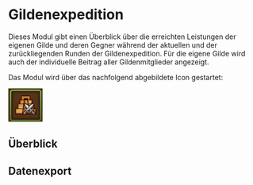 # Gildenexpedition
Dieses Modul gibt einen Überblick über die erreichten Leistungen der eigenen Gilde und deren Gegner während der aktuellen und der zurückliegenden Runden der Gildenexpedition. Für die eigene Gilde wird auch der individuelle Beitrag aller Gildenmitglieder angezeigt.

Das Modul wird über das nachfolgend abgebildete Icon gestartet:

![Icon](./.images/icon-gex.png) 

## Überblick

## Datenexport
